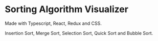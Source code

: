 # Sorting Algorithm Visualizer
Made with Typescript, React, Redux and CSS.

Insertion Sort, Merge Sort, Selection Sort, Quick Sort and Bubble Sort.
